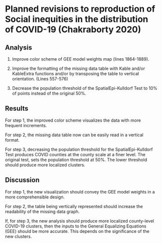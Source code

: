 # Planned revisions to reproduction of Social inequities in the distribution of COVID-19 (Chakraborty 2020)

## Analysis

1. Improve color scheme of GEE model weights map (lines 1864-1889).

2. Improve the formatting of the missing data table with Kable and/or KableExtra functions and/or by transposing the table to vertical orientation. (Lines 557-576)

3. Decrease the population threshold of the SpatialEpi-Kulldorf Test to 10% of points instead of the original 50%.

## Results

For step 1, the improved color scheme visualizes the data with more frequent increments. 

For step 2, the missing data table now can be easily read in a vertical format.

For step 3, decreasing the population threshold for the SpatialEpi-Kulldorf Test produces COVID counties at the county scale at a finer level. 
The original test, sets the population threshold at 50%. 
The lower threshold should produce more localized clusters. 
 

## Discussion

For step 1, the new visualization should convey the GEE model weights in a more comprehensible design.

For step 2, the table being vertically represented should increase the readability of the missing data graph.  

If, for step 3, the new analysis should produce more localized county-level COVID-19 clusters, then the inputs to the General Equalizing Equations (GEE) should be more accurate. 
This depends on the significance of the new clusters. 

